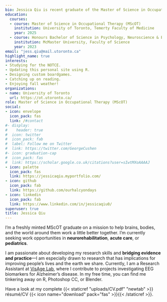 ```yaml
---
bio: Jessica Qiu is recent graduate of the Master of Science in Occupational Therapy program at the University of Toronto. She loves learning things and making things.
education:
  courses:
  - course: Master of Science in Occupational Therapy (MScOT)
    institution: University of Toronto, Temerty Faculty of Medicine
    year: 2025
  - course: Honours Bachelor of Science in Psychology, Neuroscience & Behaviour (BSc.)
    institution: McMaster University, Faculty of Science
    year: 2023
email: "jess.qiu@mail.utoronto.ca"
highlight_name: true
interests:
- Studying for the NOTCE.
- Updating this personal site using R.
- Designing custom boardgames.
- Catching up on reading.
- Enjoying fall weather!
organizations:
- name: University of Toronto
  url: https://ot.utoronto.ca/
role: Master of Science in Occupational Therapy (MScOT)
social:
- icon: envelope
  icon_pack: fas
  link: /#contact
#- display:
#    header: true
#  icon: twitter
#  icon_pack: fab
#  label: Follow me on Twitter
#  link: https://twitter.com/GeorgeCushen
#- icon: graduation-cap
#  icon_pack: fas
#  link: https://scholar.google.co.uk/citations?user=sIwtMXoAAAAJ
- icon: palette
  icon_pack: fas
  link: https://jessicaqiu.myportfolio.com/
- icon: github
  icon_pack: fab
  link: https://github.com/ourhalcyondays
- icon: linkedin
  icon_pack: fab
  link: https://www.linkedin.com/in/jessicaqiu0/
superuser: true
title: Jessica Qiu
---
```


I’m a freshly minted MScOT graduate on a mission to help brains, bodies, and the world around them work a little better together. I’m currently seeking work opportunities in **neurorehabilitation**, **acute care**, or **pediatrics**.

I am passionate about developing my research skills and **bridging evidence and practice**—I am especially drawn to research that has implications for improving people’s lives and the earth we share. Currently, I am a Research Assistant at [VisAge Lab](https://www.baycrest.org/about-us-rri), where I contribute to projects investigating EEG biomarkers for Alzheimer’s disease. In my free time, you can find me tinkering away on R, Photoshop CC, or Blender.

Have a look at my complete {{< staticref "uploads/CV.pdf" "newtab" >}} résumé/CV {{< icon name="download" pack="fas" >}}{{< /staticref >}}.
